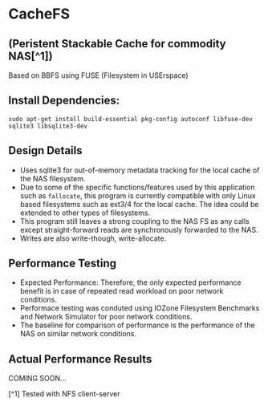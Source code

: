 # CacheFS
(Peristent Stackable Cache for commodity NAS[^1])
------
Based on BBFS using FUSE (Filesystem in USErspace)

## Install Dependencies:
```
sudo apt-get install build-essential pkg-config autoconf libfuse-dev sqlite3 libsqlite3-dev
```
## Design Details
* Uses sqlite3 for out-of-memory metadata tracking for the local cache of the NAS filesystem.
* Due to some of the specific functions/features used by this application such as `fallocate`, this program is currently compatible with only Linux based filesystems such as ext3/4 for the local cache. The idea could be extended to other types of filesystems.
* This program still leaves a strong coupling to the NAS FS as any calls except straight-forward reads are synchronously forwarded to the NAS.
* Writes are also write-though, write-allocate.
## Performance Testing
* Expected Performance: Therefore, the only expected performance benefit is in case of repeated read workload on poor network conditions.
* Performace testing was conduted using IOZone Filesystem Benchmarks and Network Simulator for poor network conditions.
* The baseline for comparison of performance is the performance of the NAS on similar network conditions.

## Actual Performance Results
COMING SOON...


[^1] Tested with NFS client-server
